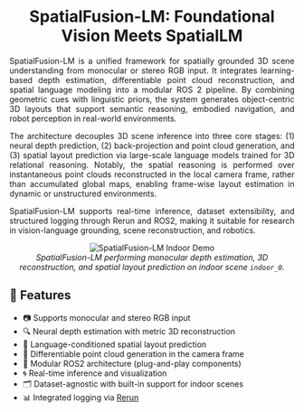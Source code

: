 <div align="center">

# SpatialFusion-LM: Foundational Vision Meets SpatialLM

</div>

<div align="justify">

SpatialFusion-LM is a unified framework for spatially grounded 3D scene understanding from monocular or stereo RGB input. It integrates learning-based depth estimation, differentiable point cloud reconstruction, and spatial language modeling into a modular ROS 2 pipeline. By combining geometric cues with linguistic priors, the system generates object-centric 3D layouts that support semantic reasoning, embodied navigation, and robot perception in real-world environments.

The architecture decouples 3D scene inference into three core stages: (1) neural depth prediction, (2) back-projection and point cloud generation, and (3) spatial layout prediction via large-scale language models trained for 3D relational reasoning. Notably, the spatial reasoning is performed over instantaneous point clouds reconstructed in the local camera frame, rather than accumulated global maps, enabling frame-wise layout estimation in dynamic or unstructured environments.

SpatialFusion-LM supports real-time inference, dataset extensibility, and structured logging through Rerun and ROS2, making it suitable for research in vision-language grounding, scene reconstruction, and robotics.

</div>

<p align="center">
  <img src="media/demo_mono_indoor_0.gif" alt="SpatialFusion-LM Indoor Demo" style="max-width: 100%; height: auto;"/><br/>
  <em>SpatialFusion-LM performing monocular depth estimation, 3D reconstruction, and spatial layout prediction on indoor scene <code>indoor_0</code>.</em>
</p>

## 🔧 Features

- 📷 Supports monocular and stereo RGB input
- 🔍 Neural depth estimation with metric 3D reconstruction
- 🧠 Language-conditioned spatial layout prediction
- 🧱 Differentiable point cloud generation in the camera frame
- 🧩 Modular ROS2 architecture (plug-and-play components)
- 🌀 Real-time inference and visualization
- 🗂 Dataset-agnostic with built-in support for indoor scenes
- 📊 Integrated logging via [Rerun](https://www.rerun.io/)

